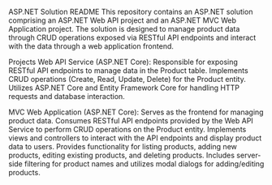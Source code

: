 ASP.NET Solution README
This repository contains an ASP.NET solution comprising an ASP.NET Web API project and an ASP.NET MVC Web Application project. The solution is designed to manage product data through CRUD operations exposed via RESTful API endpoints and interact with the data through a web application frontend.

Projects
Web API Service (ASP.NET Core):
Responsible for exposing RESTful API endpoints to manage data in the Product table.
Implements CRUD operations (Create, Read, Update, Delete) for the Product entity.
Utilizes ASP.NET Core and Entity Framework Core for handling HTTP requests and database interaction.

MVC Web Application (ASP.NET Core):
Serves as the frontend for managing product data.
Consumes RESTful API endpoints provided by the Web API Service to perform CRUD operations on the Product entity.
Implements views and controllers to interact with the API endpoints and display product data to users.
Provides functionality for listing products, adding new products, editing existing products, and deleting products.
Includes server-side filtering for product names and utilizes modal dialogs for adding/editing products.
